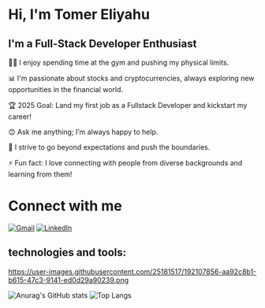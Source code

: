 # Hi, I'm Tomer Eliyahu
 
## I'm a Full-Stack Developer Enthusiast

🏋️‍♂️ I enjoy spending time at the gym and pushing my physical limits.

📊 I'm passionate about stocks and cryptocurrencies, always exploring new opportunities in the financial world.

🏆 2025 Goal: Land my first job as a Fullstack Developer and kickstart my career!

😊 Ask me anything; I’m always happy to help.

💪 I strive to go beyond expectations and push the boundaries.

⚡ Fun fact: I love connecting with people from diverse backgrounds and learning from them!

# Connect with me
[![Gmail](https://img.shields.io/badge/-Gmail-D14836?style=flat&logo=gmail&logoColor=white)](mailto:tomer0443@gmail.com)
[![LinkedIn](https://img.shields.io/badge/-LinkedIn-0077B5?style=flat&logo=linkedin&logoColor=white)](https://www.linkedin.com/in/tomer-eliyahu-b15670291/)

## technologies and tools:
https://user-images.githubusercontent.com/25181517/192107856-aa92c8b1-b615-47c3-9141-ed0d29a90239.png

![Anurag's GitHub stats](https://github-readme-stats.vercel.app/api?username=Tomere123321&show_icons=true)
![Top Langs](https://github-readme-stats.vercel.app/api/top-langs/?username=Tomere123321&layout=compact)
